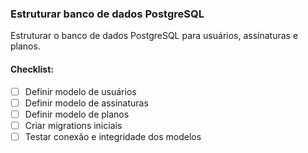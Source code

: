 ### Estruturar banco de dados PostgreSQL

Estruturar o banco de dados PostgreSQL para usuários, assinaturas e planos.

#### Checklist:
- [ ] Definir modelo de usuários
- [ ] Definir modelo de assinaturas
- [ ] Definir modelo de planos
- [ ] Criar migrations iniciais
- [ ] Testar conexão e integridade dos modelos